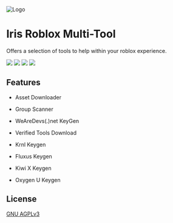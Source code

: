 ![Logo](https://cdn.discordapp.com/attachments/736799946203988040/953650814818349116/ForIris2White.png)

# Iris Roblox Multi-Tool

Offers a selection of tools to help within your roblox experience.

![](https://img.shields.io/badge/License-GNU%20AGPL%20v3-yellow.svg)
![](https://img.shields.io/github/downloads/IrisV3rm/IrisRobloxMultiTool/total) 
![](https://img.shields.io/twitch/status/irisdev?style=social)
![](https://img.shields.io/youtube/channel/subscribers/UC7eKTp0XmY1WwrLBndraSHA?style=social)
## Features

- Asset Downloader
- Group Scanner
- WeAreDevs(.)net KeyGen
- Verified Tools Download

- Krnl Keygen
- Fluxus Keygen
- Kiwi X Keygen
- Oxygen U Keygen

## License

[GNU AGPLv3](https://choosealicense.com/licenses/agpl-3.0/)


